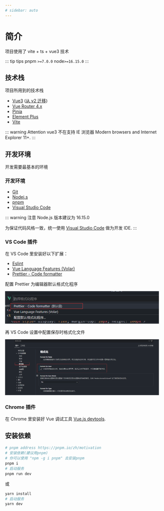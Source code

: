 ```yaml
---
# sidebar: auto
---
```


# 简介

项目使用了 vite + ts + vue3 技术

::: tip tips
pnpm `>=7.0.0` node`>=16.15.0`
:::

## 技术栈

项目所用到的技术栈

- [Vue3](https://v3.cn.vuejs.org/guide/introduction.html) ([从 v2 迁移](https://v3.cn.vuejs.org/guide/migration/introduction.html#%E6%A6%82%E8%A7%88))
- [Vue Router 4.x](https://router.vuejs.org/zh/)
- [Pinia](https://pinia.vuejs.org/)
- [Element Plus](https://element-plus.gitee.io/zh-CN/component/button)
- [Vite](https://vitejs.cn/)

::: warning Attention
vue3 不在支持 IE 浏览器 Modern browsers and Internet Explorer 11+.
:::

## 开发环境

开发需要最基本的环境

### 开发环境

- [Git](https://git-scm.com/)
- [Nodej.s](https://nodejs.org/zh-cn/)
- [pnpm](https://pnpm.io/zh/)
- [Visual Studio Code](https://code.visualstudio.com/)

::: warning 注意
Node.js 版本建议为 16.15.0

为保证代码风格一致，统一使用 [Visual Studio Code](https://code.visualstudio.com/) 做为开发 IDE.
:::

### VS Code 插件

在 VS Code 里安装好以下扩展：

- [Eslint](https://marketplace.visualstudio.com/items?itemName=dbaeumer.vscode-eslint)
- [Vue Language Features (Volar)](https://marketplace.visualstudio.com/items?itemName=vue.volar)
- [Prettier - Code formatter](https://marketplace.visualstudio.com/items?itemName=esbenp.prettier-vscode)

配置 Prettier 为编辑器默认格式化程序

![默认格式化程序](https://github.com/cfmj/doc-images/blob/main/images/default-format.png?raw=true)

再 VS Code 设置中配置保存时格式化文件

![格式化文件](https://github.com/cfmj/doc-images/blob/main/images/format.png?raw=true)

### Chrome 插件

在 Chrome 里安装好 Vue 调试工具 [Vue.js devtools](https://devtools.vuejs.org/).

## 安装依赖

```bash
# pnpm address https://pnpm.io/zh/motivation
# 安装依赖(建议用pnpm)
# 你可以使用 "npm -g i pnpm" 去安装pnpm
pnpm i
# 启动服务
pnpm run dev
```

或

```bash
yarn install
# 启动服务
yarn dev
```

<!-- ## 使用

```json
  "scripts": {
    "dev": "vite --mode dev --host",
    "fat": "vite --mode fat --host",
    "prod": "vite --mode prod --host",
    "build:fat": "vite build --mode fat",
    "build": "vite build --mode prod",
    "preview": "npm run build && vite preview ",
    "lint": "eslint --ext .js,.jsx,.vue,.ts,.tsx src --fix",
    "prepare": "husky install",
    "tsc-check": "tsc",
    "test:unit": "jest"
  },
``` -->
